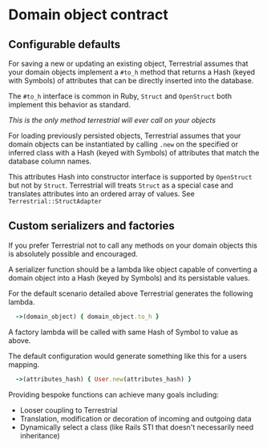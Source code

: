 # Domain object contract

## Configurable defaults

For saving a new or updating an existing object, Terrestrial assumes that your
domain objects implement a `#to_h` method that returns a Hash (keyed with
Symbols) of attributes that can be directly inserted into the database.

The `#to_h` interface is common in Ruby, `Struct` and `OpenStruct` both
implement this behavior as standard.

*This is the only method terrestrial will ever call on your objects*

For loading previously persisted objects, Terrestrial assumes that your domain
objects can be instantiated by calling `.new` on the specified or inferred
class with a Hash (keyed with Symbols) of attributes that match the database
column names.

This attributes Hash into constructor interface is supported by `OpenStruct`
but not by `Struct`. Terrestrial will treats `Struct` as a special case and
translates attributes into an ordered array of values. See `Terrestrial::StructAdapter`

## Custom serializers and factories

If you prefer Terrestrial not to call any methods on your domain objects this
is absolutely possible and encouraged.

A serializer function should be a lambda like object capable of converting a
domain object into a Hash (keyed by Symbols) and its persistable values.

For the default scenario detailed above Terrestrial generates the following
lambda.

```ruby
  ->(domain_object) { domain_object.to_h }
```

A factory lambda will be called with same Hash of Symbol to value as above.

The default configuration would generate something like this for a users mapping.

```ruby
  ->(attributes_hash) { User.new(attributes_hash) }
```

Providing bespoke functions can achieve many goals including:
  * Looser coupling to Terrestrial
  * Translation, modification or decoration of incoming and outgoing data
  * Dynamically select a class (like Rails STI that doesn't necessarily need
    inheritance)
